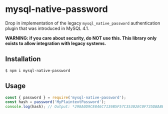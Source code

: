 # mysql-native-password
Drop in implementation of the legacy `mysql_native_password` authentication plugin that was introduced in MySQL 4.1.

**WARNING: if you care about security, do NOT use this. This library only exists to allow integration with legacy systems.**

## Installation
`$ npm i mysql-native-password`

## Usage
```javascript
const { password } = require('mysql-native-password');
const hash = password('MyPlaintextPassword');
console.log(hash); // Output: *298A0D9CE846C7139B5F57C35302EC0F735DBABB
```
